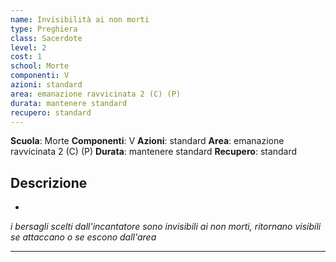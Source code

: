 ```yaml
---
name: Invisibilità ai non morti
type: Preghiera
class: Sacerdote
level: 2
cost: 1
school: Morte
componenti: V
azioni: standard
area: emanazione ravvicinata 2 (C) (P)
durata: mantenere standard
recupero: standard
---
```

**Scuola**: Morte
**Componenti**: V
**Azioni**: standard
**Area**: emanazione ravvicinata 2 (C) (P)
**Durata**: mantenere standard
**Recupero**: standard

**Descrizione**
-

-

*i bersagli scelti dall'incantatore sono invisibili ai non morti, ritornano visibili se attaccano o se escono dall'area*

---